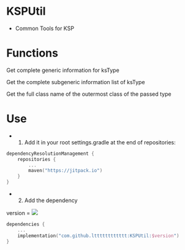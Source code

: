 # KSPUtil

* Common Tools for KSP

# Functions

Get complete generic information for ksType

Get the complete subgeneric information list of ksType

Get the full class name of the outermost class of the passed type

# Use 

* 1. Add it in your root settings.gradle at the end of repositories:

```kotlin
dependencyResolutionManagement {
    repositories {
        ...
        maven("https://jitpack.io")
    }
}
```

* 2. Add the dependency

version = [![](https://jitpack.io/v/ltttttttttttt/KSPUtil.svg)](https://jitpack.io/#ltttttttttttt/KSPUtil)

```kotlin
dependencies {
    ...
    implementation("com.github.ltttttttttttt:KSPUtil:$version") 
}
```
